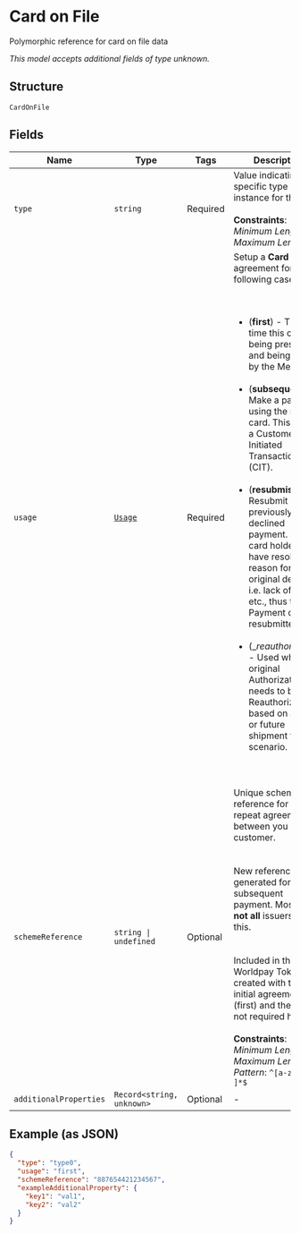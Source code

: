 
# Card on File

Polymorphic reference for card on file data

*This model accepts additional fields of type unknown.*

## Structure

`CardOnFile`

## Fields

| Name | Type | Tags | Description |
|  --- | --- | --- | --- |
| `type` | `string` | Required | Value indicating the specific type instance for this field.<br><br>**Constraints**: *Minimum Length*: `1`, *Maximum Length*: `20` |
| `usage` | [`Usage`](../../doc/models/usage.md) | Required | Setup a __Card on File__ agreement for the following cases... <br> <ul><br><br>  <li> (__first__) - The __first__ time this card is being presented, and being stored by the Merchant. </li><br>  <li> (__subsequent__) - Make a payment using the stored card. This can be a Customer Initiated Transaction (CIT). </li><br>  <li> (__resubmission__) - Resubmit a previously declined payment. The card holder may have resolved the reason for the original decline, i.e. lack of funds, etc., thus the Payment can be resubmitted. </li><br>  <li> (__reauthorization_) - Used when the original Authorization needs to be Reauthorized based on a split or future shipment type scenario. </li><br></ul><br> |
| `schemeReference` | `string \| undefined` | Optional | Unique scheme reference for a repeat agreement between you and the customer. <br><br><br>New reference is generated for each subsequent payment. Most but __not all__ issuers return this. <br><br><br>Included in the Worldpay Token if created with the initial agreement (first) and therefore not required here.<br><br>**Constraints**: *Minimum Length*: `1`, *Maximum Length*: `56`, *Pattern*: `^[a-zA-Z0-9 ]*$` |
| `additionalProperties` | `Record<string, unknown>` | Optional | - |

## Example (as JSON)

```json
{
  "type": "type0",
  "usage": "first",
  "schemeReference": "887654421234567",
  "exampleAdditionalProperty": {
    "key1": "val1",
    "key2": "val2"
  }
}
```

